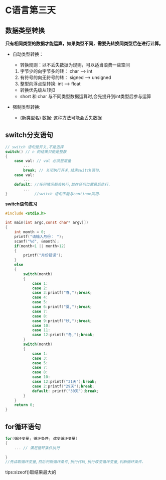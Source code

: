 # C语言第三天



## 数据类型转换

​	**只有相同类型的数据才能运算，如果类型不同，需要先转换同类型后在进行计算。**

- 自动类型转换：

  - 转换规则：以不丢失数据为规则，可以适当浪费一些空间

  1. 字节少的向字节多的转： char --> int
  2. 有符号的向无符号的转： signed --> unsigned
  3. 整型向浮点型转换:  int --> float

  - 转换优先级从1到3
  - short 和 char 与不同类型数据运算时,会先提升到int类型后参与运算

- 强制类型转换:

  - (新类型名) 数据:   这种方法可能会丢失数据





## switch分支语句

```c
// switch 语句是开关,不是选择
switch() // n 的结果只能是整数
{
	case val: // val 必须是常量
		...
        break; // 关闭执行开关,结束switch语句.
    case val:
        ...
    default: //任何情况都会执行,放在任何位置最后执行.
        ...
}			 //switch 语句不能与continue同用.
```



**switch语句练习**

```c
#include <stdio.h>

int main(int argc,const char* argv[])
{
	int month = 0;
	printf("请输入月份： ");
	scanf("%d", &month);
	if(month<1 || month>12)
	{
		printf("月份错误");
	}
	else
	{
		switch(month)
		{
			case 1:
			case 2:
			case 3:printf("春,");break;
			case 4:
			case 5:
			case 6:printf("夏,");break;
			case 7:
			case 8:
			case 9:printf("秋,");break;
			case 10:
			case 11:
			case 12:printf("冬,");break;
		}
		switch(month)
		{
			case 1:
			case 3:
			case 5:
			case 7:
			case 8:
			case 10:
			case 12:printf("31天");break;
			case 2:printf("29天");break;
			default: printf("30天");break;
		}
	}
	return 0;
}

```



## for循环语句

```c
for(循环变量; 循环条件; 改变循环变量)
{
    ... // 满足循环条件执行
    
}
//先读取循环变量,然后判断循环条件,执行代码,执行改变循环变量,判断循环条件.

```







tips:sizeof()取结果最大的